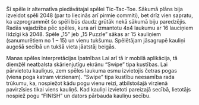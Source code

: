 Šī spēle ir alternatīva piedāvātajai spēlei Tic-Tac-Toe. Sākumā plāns bija izveidot spēli 2048 (par to liecinās arī pirmie commiti), bet drīz vien sapratu, ka uzprogrammēt šo spēli būs daudz grūtāk nekā sākumā biju paredzējis. Radās vajadzība pēc spēles, kura arī izmantotu 4x4 laukumu ar 16 lauciņiem līdzīgi kā 2048. 
Spēle „15”  jeb „15 Puzzle” sākas ar 15 kauliņiem (sanumurētiem no 1 – 15) un vienu tukšumu. Spēlētājam jāsagrupē kauliņi augošā secībā un tukšā vieta jāatstāj beigās.

Manas spēles interpretācijas īpatnības
Lai arī tā ir mobilā aplikācija, tā diemžēl neatbalsta skārienjutīgu ekrānu “Swipe” tipa kustības. Lai pārvietotu kauliņus, zem spēles laukuma esmu izvietojis četras pogas (viena poga katram virzienam). “Swipe” tipa kustību neesamība rada trūkumu, ka, nospiežot kādu pogu vienu reizi, atbilstošajā virzienā pavirzīsies tikai viens kauliņš. Kad kauliņi izvietoti pareizajā secībā, lietotājs nospiež pogu “FINISH” un dators pārbauda kauliņu secību.
